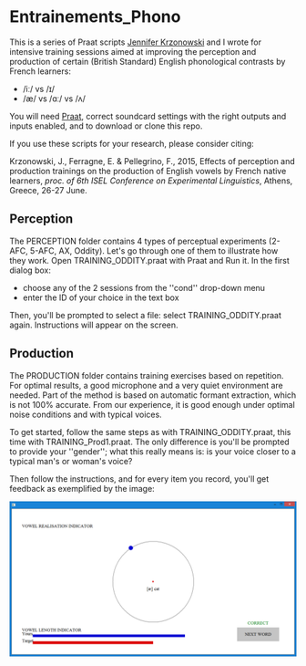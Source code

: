 # Entrainements_Phono
This is a series of Praat scripts [Jennifer Krzonowski](http://www.ddl.cnrs.fr/Annuaires/index.asp?Langue=EN&Page=Jennifer+KRZONOWSKI&) and I wrote for intensive training sessions aimed at improving the perception and production of certain (British Standard) English phonological contrasts by French learners: 
- /iː/ vs /ɪ/
- /æ/ vs /ɑː/ vs /ʌ/

You will need [Praat](http://www.fon.hum.uva.nl/praat/), correct soundcard settings with the right outputs and inputs enabled, and to download or clone this repo.

If you use these scripts for your research, please consider citing:

Krzonowski, J., Ferragne, E. & Pellegrino, F., 2015, Effects of perception and production trainings on the production of English vowels by French native learners, *proc. of 6th ISEL Conference on Experimental Linguistics*, Athens, Greece, 26-27 June. 

## Perception

The PERCEPTION folder contains 4 types of perceptual experiments (2-AFC, 5-AFC, AX, Oddity). Let's go through one of them to illustrate how they work. 
Open TRAINING_ODDITY.praat with Praat and Run it. 
In the first dialog box:
- choose any of the 2 sessions from the ''cond'' drop-down menu
- enter the ID of your choice in the text box

Then, you'll be prompted to select a file: select TRAINING_ODDITY.praat again. 
Instructions will appear on the screen. 

## Production

The PRODUCTION folder contains training exercises based on repetition. For optimal results, a good microphone and a very quiet environment are needed. Part of the method is based on automatic formant extraction, which is not 100% accurate. From our experience, it is good enough under optimal noise conditions and with typical voices. 

To get started, follow the same steps as with TRAINING_ODDITY.praat, this time with TRAINING_Prod1.praat. The only difference is you'll be prompted to provide your ''gender''; what this really means is: is your voice closer to a typical man's or woman's voice?

Then follow the instructions, and for every item you record, you'll get feedback as exemplified by the image:

<p align="center">
<img src="https://github.com/emmanuelferragne/Entrainements_Phono/blob/master/productionScreen.png" width="600"/>
</p>
